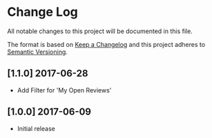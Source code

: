 # Change Log
All notable changes to this project will be documented in this file.

The format is based on [Keep a Changelog](http://keepachangelog.com/)
and this project adheres to [Semantic Versioning](http://semver.org/).

## [1.1.0] 2017-06-28
- Add Filter for 'My Open Reviews'

## [1.0.0] 2017-06-09
- Initial release